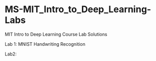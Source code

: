# MS-MIT_Intro_to_Deep_Learning-Labs
MIT Intro to Deep Learning Course Lab Solutions

Lab 1:
MNIST Handwriting Recognition

Lab2:
